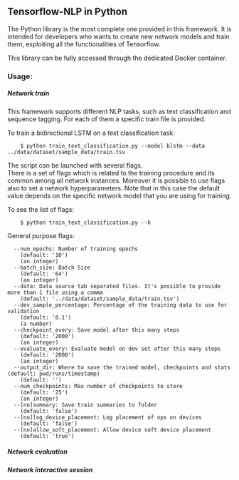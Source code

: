 ## Tensorflow-NLP in Python 

The Python library is the most complete one provided in this framework.
It is intended for developers who wants to create new network models and train them, exploiting all the functionalities of Tensorflow.


This library can be fully accessed through the dedicated Docker container.

### Usage:


##### Network train

This framework supports different NLP tasks, such as text classification and sequence tagging. For each of them a specific train file is provided.

To train a bidirectional LSTM on a text classification task:

        $ python train_text_classification.py --model blstm --data ../data/dataset/sample_data/train.tsv

The script can be launched with several flags.  
There is a set of flags which is related to the training procedure and its common among all network instances.
Moreover it is possible to use flags also to set a network hyperparameters. Note that in this case the default value depends on the specific network model that you are using for training.

To see the list of flags:

        $ python train_text_classification.py --h

General purpose flags:


      --num_epochs: Number of training epochs
        (default: '10')
        (an integer)
      --batch_size: Batch Size
        (default: '64')
        (an integer)
      --data: Data source tab separated files. It's possible to provide more than 1 file using a comma
        (default: '../data/dataset/sample_data/train.tsv')
      --dev_sample_percentage: Percentage of the training data to use for validation
        (default: '0.1')
        (a number)
      --checkpoint_every: Save model after this many steps
        (default: '2000')
        (an integer)
      --evaluate_every: Evaluate model on dev set after this many steps
        (default: '2000')
        (an integer)
      --output_dir: Where to save the trained model, checkpoints and stats (default: pwd/runs/timestamp)
        (default: '')
      --num_checkpoints: Max number of checkpoints to store
        (default: '25')
        (an integer)
      --[no]summary: Save train summaries to folder
        (default: 'false')
      --[no]log_device_placement: Log placement of ops on devices
        (default: 'false')
      --[no]allow_soft_placement: Allow device soft device placement
        (default: 'true')


##### Network evaluation



##### Network interactive session







